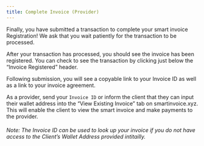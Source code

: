 ```yaml
---
title: Complete Invoice (Provider)
---
```


Finally, you have submitted a transaction to complete your smart invoice Registration! We ask that you wait patiently for the transaction to be processed.  

After your transaction has processed, you should see the invoice has been registered.  You can check to see the transaction by clicking just below the “Invoice Registered” header. 
 
Following submission, you will see a copyable link to your Invoice ID as well as a link to your invoice agreement.  

As a provider, send your `Invoice ID` or inform the client that they can input their wallet address into the “View Existing Invoice” tab on smartinvoice.xyz.  This will enable the client to view the smart invoice and make payments to the provider.

###### Note: The Invoice ID can be used to look up your invoice if you do not have access to the Client’s Wallet Address provided intitailly.